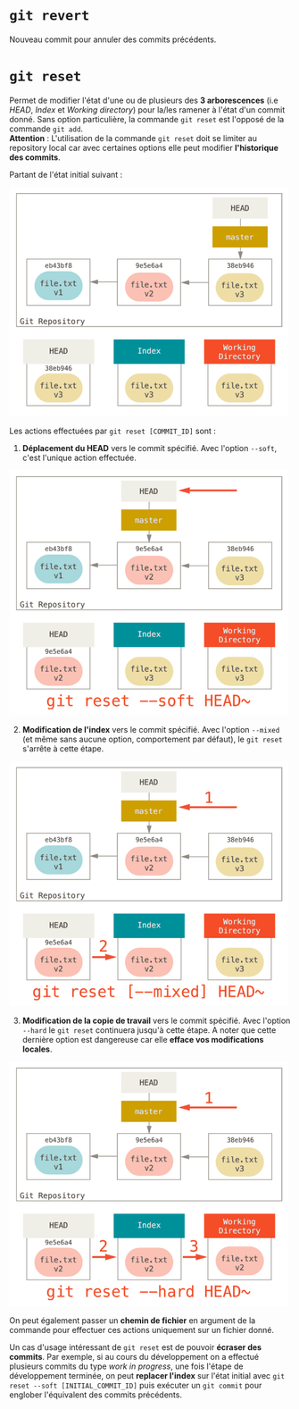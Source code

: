 # `git revert`

Nouveau commit pour annuler des commits précédents.


# `git reset`

Permet de modifier l'état d'une ou de plusieurs des **3 arborescences** (i.e *HEAD*, *Index* et *Working directory*) pour la/les ramener à l'état d'un commit donné. Sans option particulière, la commande `git reset` est l'opposé de la commande `git add`. </br>**Attention** : L'utilisation de la commande `git reset` doit se limiter au repository local car avec certaines options elle peut modifier **l'historique des commits**.

Partant de l'état initial suivant :

<img src="https://github.com/sgrasland/documentation/blob/main/git/resources/git-reset-init.png" alt="Etat initial du repository" width="500"/>

Les actions effectuées par `git reset [COMMIT_ID]` sont :

1. **Déplacement du HEAD** vers le commit spécifié. Avec l'option `--soft`, c'est l'unique action effectuée.

<img src="https://github.com/sgrasland/documentation/blob/main/git/resources/git-reset-1.png" alt="git reset --soft" width="500"/>

2. **Modification de l'index** vers le commit spécifié. Avec l'option `--mixed` (et même sans aucune option, comportement par défaut), le `git reset` s'arrête à cette étape.

<img src="https://github.com/sgrasland/documentation/blob/main/git/resources/git-reset-2.png" alt="git reset --mixed" width="500"/>

3. **Modification de la copie de travail** vers le commit spécifié. Avec l'option `--hard` le `git reset` continuera jusqu'à cette étape. A noter que cette dernière option est dangereuse car elle **efface vos modifications locales**.

<img src="https://github.com/sgrasland/documentation/blob/main/git/resources/git-reset-3.png" alt="git reset --mixed" width="500"/>

On peut également passer un **chemin de fichier** en argument de la commande pour effectuer ces actions uniquement sur un fichier donné.

Un cas d'usage intéressant de `git reset` est de pouvoir **écraser des commits**. Par exemple, si au cours du développement on a effectué plusieurs commits du type *work in progress*, une fois l'étape de développement terminée, on peut **replacer l'index** sur l'état initial avec `git reset --soft [INITIAL_COMMIT_ID]` puis exécuter un `git commit` pour englober l'équivalent des commits précédents.
